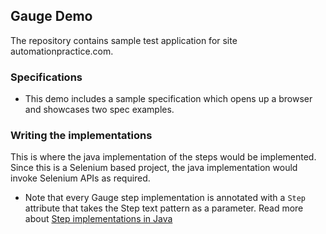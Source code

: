 ## Gauge Demo

The repository contains sample test application for site automationpractice.com.

### Specifications

* This demo includes a sample specification which opens up a browser and showcases two spec examples.

### Writing the implementations

This is where the java implementation of the steps would be implemented. Since this is a Selenium based project, the java implementation would invoke Selenium APIs as required.

- Note that every Gauge step implementation is annotated with a `Step` attribute that takes the Step text pattern as a parameter.
Read more about [Step implementations in Java](http://getgauge.io/documentation/user/current/test_code/java/java.html)